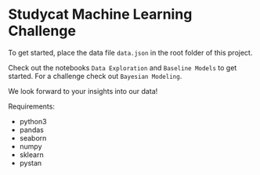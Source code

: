 # Studycat Machine Learning Challenge

To get started, place the data file `data.json` in the root folder 
of this project.

Check out the notebooks `Data Exploration` and `Baseline Models` 
to get started. For a challenge check out `Bayesian Modeling`.

We look forward to your insights into our data!

Requirements:
- python3
- pandas
- seaborn
- numpy
- sklearn
- pystan
